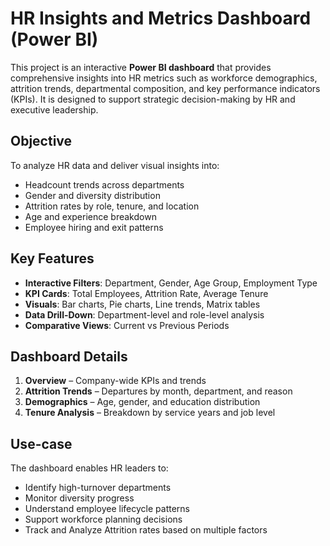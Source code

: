 # HR Insights and Metrics Dashboard (Power BI)

This project is an interactive **Power BI dashboard** that provides comprehensive insights into HR metrics such as workforce demographics, attrition trends, departmental composition, and key performance indicators (KPIs). 
It is designed to support strategic decision-making by HR and executive leadership.

##  Objective

To analyze HR data and deliver visual insights into:
- Headcount trends across departments
- Gender and diversity distribution
- Attrition rates by role, tenure, and location
- Age and experience breakdown
- Employee hiring and exit patterns

##  Key Features

- **Interactive Filters**: Department, Gender, Age Group, Employment Type
- **KPI Cards**: Total Employees, Attrition Rate, Average Tenure
- **Visuals**: Bar charts, Pie charts, Line trends, Matrix tables
- **Data Drill-Down**: Department-level and role-level analysis
- **Comparative Views**: Current vs Previous Periods

##  Dashboard Details

1. **Overview** – Company-wide KPIs and trends
2. **Attrition Trends** – Departures by month, department, and reason
3. **Demographics** – Age, gender, and education distribution
4. **Tenure Analysis** – Breakdown by service years and job level

##  Use-case

The dashboard enables HR leaders to:
- Identify high-turnover departments
- Monitor diversity progress
- Understand employee lifecycle patterns
- Support workforce planning decisions
- Track and Analyze Attrition rates based on multiple factors 
